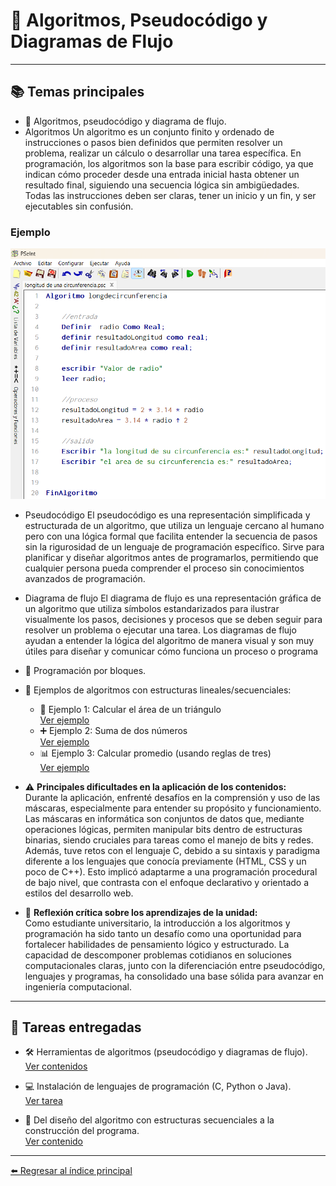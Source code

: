 # 🚀 Algoritmos, Pseudocódigo y Diagramas de Flujo

---

## 📚 Temas principales

- 🧩 Algoritmos, pseudocódigo y diagrama de flujo.
- Algoritmos
Un algoritmo es un conjunto finito y ordenado de instrucciones o pasos bien definidos que permiten resolver un problema, realizar un cálculo o desarrollar una tarea específica. En programación, los algoritmos son la base para escribir código, ya que indican cómo proceder desde una entrada inicial hasta obtener un resultado final, siguiendo una secuencia lógica sin ambigüedades. Todas las instrucciones deben ser claras, tener un inicio y un fin, y ser ejecutables sin confusión.
### Ejemplo
![Mi imagen](https://github.com/ElvisGuayllas/Teor-a-de-la-Programaci-n/blob/main/Captura%20de%20pantalla%202025-10-29%20084317.png)

- Pseudocódigo
El pseudocódigo es una representación simplificada y estructurada de un algoritmo, que utiliza un lenguaje cercano al humano pero con una lógica formal que facilita entender la secuencia de pasos sin la rigurosidad de un lenguaje de programación específico. Sirve para planificar y diseñar algoritmos antes de programarlos, permitiendo que cualquier persona pueda comprender el proceso sin conocimientos avanzados de programación.
- Diagrama de flujo
El diagrama de flujo es una representación gráfica de un algoritmo que utiliza símbolos estandarizados para ilustrar visualmente los pasos, decisiones y procesos que se deben seguir para resolver un problema o ejecutar una tarea. Los diagramas de flujo ayudan a entender la lógica del algoritmo de manera visual y son muy útiles para diseñar y comunicar cómo funciona un proceso o programa
- 🔲 Programación por bloques.
- 📝 Ejemplos de algoritmos con estructuras lineales/secuenciales:
  - 📐 Ejemplo 1: Calcular el área de un triángulo  
    [Ver ejemplo](https://drive.google.com/file/d/13cZiKv0I5dpiZwySM4mOnbFQwhAZLy4S/view?usp=drive_link)
  - ➕ Ejemplo 2: Suma de dos números  
    [Ver ejemplo](https://drive.google.com/file/d/1mTIYXC3VAUBSBnlm0lUgfeBFXFp8NgF-/view?usp=drive_link)
  - 📊 Ejemplo 3: Calcular promedio (usando reglas de tres)  
    [Ver ejemplo](https://drive.google.com/file/d/1n2TWoUnJHF-wFHQ8WyJarbQ1R6vtuZU4/view?usp=drive_link)
- ⚠️ **Principales dificultades en la aplicación de los contenidos:**  
  Durante la aplicación, enfrenté desafíos en la comprensión y uso de las máscaras, especialmente para entender su propósito y funcionamiento. Las máscaras en informática son conjuntos de datos que, mediante operaciones lógicas, permiten manipular bits dentro de estructuras binarias, siendo cruciales para tareas como el manejo de bits y redes.  
  Además, tuve retos con el lenguaje C, debido a su sintaxis y paradigma diferente a los lenguajes que conocía previamente (HTML, CSS y un poco de C++). Esto implicó adaptarme a una programación procedural de bajo nivel, que contrasta con el enfoque declarativo y orientado a estilos del desarrollo web.

- 💭 **Reflexión crítica sobre los aprendizajes de la unidad:**  
  Como estudiante universitario, la introducción a los algoritmos y programación ha sido tanto un desafío como una oportunidad para fortalecer habilidades de pensamiento lógico y estructurado. La capacidad de descomponer problemas cotidianos en soluciones computacionales claras, junto con la diferenciación entre pseudocódigo, lenguajes y programas, ha consolidado una base sólida para avanzar en ingeniería computacional.

---

## 📁 Tareas entregadas

- 🛠️ Herramientas de algoritmos (pseudocódigo y diagramas de flujo).  
  [Ver contenidos](https://drive.google.com/drive/folders/1tGIqUmd9aJRFrfWxw5vThZTEXGs_wXlc?usp=drive_link)

- 💻 Instalación de lenguajes de programación (C, Python o Java).  
  [Ver tarea](https://drive.google.com/file/d/14J7SAnPUKfMiSxT1s4EGUgtW_r7eQY0G/view?usp=drive_link)

- 🔄 Del diseño del algoritmo con estructuras secuenciales a la construcción del programa.  
  [Ver contenido](https://drive.google.com/file/d/1Roji2JPSVhwFUL0xn-KkCvRUT9IvwU12/view?usp=drive_link)

---

[⬅️ Regresar al índice principal](./index.md)

